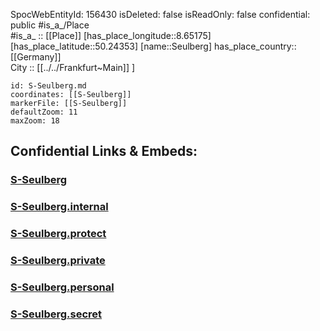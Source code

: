 ﻿---
location: [50.24353,8.65175] 
type: Station 
mapzoom: [8,18] 
mapmarker: train 
tags:
- geo/station/train
---
SpocWebEntityId: 156430
isDeleted: false
isReadOnly: false
confidential: public
#is_a_/Place  
#is_a_ :: [[Place]] 
[has_place_longitude::8.65175] 
[has_place_latitude::50.24353] 
[name::Seulberg] 
has_place_country:: [[Germany]]  
City :: [[../../Frankfurt~Main]] ] 


```leaflet
id: S-Seulberg.md
coordinates: [[S-Seulberg]] 
markerFile: [[S-Seulberg]] 
defaultZoom: 11 
maxZoom: 18
```


## Confidential Links & Embeds: 

### [S-Seulberg](/_public/Earth/Continent/Europe/Europe~Central/Germany/Germany~West/Hessen/counties~Hessen/Frankfurt~Main/Stations-FFM~S/S-Seulberg.md) 

### [S-Seulberg.internal](/_internal/Earth/Continent/Europe/Europe~Central/Germany/Germany~West/Hessen/counties~Hessen/Frankfurt~Main/Stations-FFM~S/S-Seulberg.internal.md) 

### [S-Seulberg.protect](/_protect/Earth/Continent/Europe/Europe~Central/Germany/Germany~West/Hessen/counties~Hessen/Frankfurt~Main/Stations-FFM~S/S-Seulberg.protect.md) 

### [S-Seulberg.private](/_private/Earth/Continent/Europe/Europe~Central/Germany/Germany~West/Hessen/counties~Hessen/Frankfurt~Main/Stations-FFM~S/S-Seulberg.private.md) 

### [S-Seulberg.personal](/_personal/Earth/Continent/Europe/Europe~Central/Germany/Germany~West/Hessen/counties~Hessen/Frankfurt~Main/Stations-FFM~S/S-Seulberg.personal.md) 

### [S-Seulberg.secret](/_secret/Earth/Continent/Europe/Europe~Central/Germany/Germany~West/Hessen/counties~Hessen/Frankfurt~Main/Stations-FFM~S/S-Seulberg.secret.md) 
